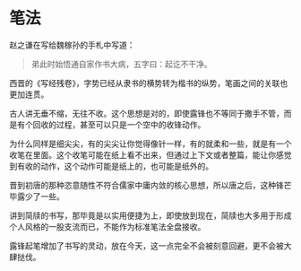 # 笔法

赵之谦在写给魏稼孙的手札中写道：

> 弟此时始悟通自家作书大病，五字曰：起讫不干净。

西晋的《写经残卷》，字势已经从隶书的横势转为楷书的纵势，笔画之间的关联也更加连贯。

古人讲无垂不缩，无往不收。这个思想是对的，即使露锋也不等同于撒手不管，而是有个回收的过程，甚至可以只是一个空中的收锋动作。

为什么同样是细尖尖，有的尖尖让你觉得像针一样，有的就柔和一些，就是有一个收笔在里面。这个收笔可能在纸上看不出来，但通过上下文或者整篇，能让你感觉到有收的动作，这个动作可能是纸上的，也可能是纸外的。

晋到初唐的那种恣意随性不符合儒家中庸内敛的核心思想，所以唐之后，这种锋芒毕露少了一些。

讲到简牍的书写，那毕竟是以实用便捷为上，即使放到现在，简牍也大多用于形成个人风格的一股支流而已，不能作为标准笔法全盘接收。

露锋起笔增加了书写的灵动，放在今天，这一点完全不会被刻意回避，更不会被大肆挞伐。
